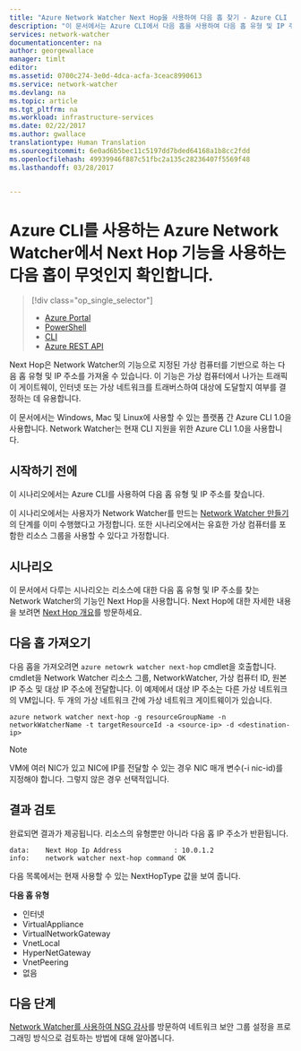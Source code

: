 ```yaml
---
title: "Azure Network Watcher Next Hop을 사용하여 다음 홉 찾기 - Azure CLI | Microsoft Docs"
description: "이 문서에서는 Azure CLI에서 다음 홉을 사용하여 다음 홉 유형 및 IP 주소를 찾을 수 있는 방법을 설명합니다."
services: network-watcher
documentationcenter: na
author: georgewallace
manager: timlt
editor: 
ms.assetid: 0700c274-3e0d-4dca-acfa-3ceac8990613
ms.service: network-watcher
ms.devlang: na
ms.topic: article
ms.tgt_pltfrm: na
ms.workload: infrastructure-services
ms.date: 02/22/2017
ms.author: gwallace
translationtype: Human Translation
ms.sourcegitcommit: 6e0ad6b5bec11c5197dd7bded64168a1b8cc2fdd
ms.openlocfilehash: 49939946f887c51fbc2a135c28236407f5569f48
ms.lasthandoff: 03/28/2017


---
```


# <a name="find-out-what-the-next-hop-type-is-using-the-next-hop-capability-in-azure-network-watcher-using-azure-cli"></a>Azure CLI를 사용하는 Azure Network Watcher에서 Next Hop 기능을 사용하는 다음 홉이 무엇인지 확인합니다.

> [!div class="op_single_selector"]
> - [Azure Portal](network-watcher-check-next-hop-portal.md)
> - [PowerShell](network-watcher-check-next-hop-powershell.md)
> - [CLI](network-watcher-check-next-hop-cli.md)
> - [Azure REST API](network-watcher-check-next-hop-rest.md)


Next Hop은 Network Watcher의 기능으로 지정된 가상 컴퓨터를 기반으로 하는 다음 홉 유형 및 IP 주소를 가져올 수 있습니다. 이 기능은 가상 컴퓨터에서 나가는 트래픽이 게이트웨이, 인터넷 또는 가상 네트워크를 트래버스하여 대상에 도달할지 여부를 결정하는 데 유용합니다.

이 문서에서는 Windows, Mac 및 Linux에 사용할 수 있는 플랫폼 간 Azure CLI 1.0을 사용합니다. Network Watcher는 현재 CLI 지원을 위한 Azure CLI 1.0을 사용합니다.

## <a name="before-you-begin"></a>시작하기 전에

이 시나리오에서는 Azure CLI를 사용하여 다음 홉 유형 및 IP 주소를 찾습니다.

이 시나리오에서는 사용자가 Network Watcher를 만드는 [Network Watcher 만들기](network-watcher-create.md)의 단계를 이미 수행했다고 가정합니다. 또한 시나리오에서는 유효한 가상 컴퓨터를 포함한 리소스 그룹을 사용할 수 있다고 가정합니다.

## <a name="scenario"></a>시나리오

이 문서에서 다루는 시나리오는 리소스에 대한 다음 홉 유형 및 IP 주소를 찾는 Network Watcher의 기능인 Next Hop을 사용합니다. Next Hop에 대한 자세한 내용을 보려면 [Next Hop 개요](network-watcher-next-hop-overview.md)를 방문하세요.


## <a name="get-next-hop"></a>다음 홉 가져오기

다음 홉을 가져오려면 `azure netowrk watcher next-hop` cmdlet을 호출합니다. cmdlet을 Network Watcher 리소스 그룹, NetworkWatcher, 가상 컴퓨터 ID, 원본 IP 주소 및 대상 IP 주소에 전달합니다. 이 예제에서 대상 IP 주소는 다른 가상 네트워크의 VM입니다. 두 개의 가상 네트워크 간에 가상 네트워크 게이트웨이가 있습니다.

```azurecli
azure network watcher next-hop -g resourceGroupName -n networkWatcherName -t targetResourceId -a <source-ip> -d <destination-ip>
```

> [!NOTE]
VM에 여러 NIC가 있고 NIC에 IP를 전달할 수 있는 경우 NIC 매개 변수(-i nic-id)를 지정해야 합니다. 그렇지 않은 경우 선택적입니다.

## <a name="review-results"></a>결과 검토

완료되면 결과가 제공됩니다. 리소스의 유형뿐만 아니라 다음 홉 IP 주소가 반환됩니다.

```
data:    Next Hop Ip Address             : 10.0.1.2
info:    network watcher next-hop command OK
```

다음 목록에서는 현재 사용할 수 있는 NextHopType 값을 보여 줍니다.

**다음 홉 유형**

* 인터넷
* VirtualAppliance
* VirtualNetworkGateway
* VnetLocal
* HyperNetGateway
* VnetPeering
* 없음

## <a name="next-steps"></a>다음 단계

[Network Watcher를 사용하여 NSG 감사](network-watcher-nsg-auditing-powershell.md)를 방문하여 네트워크 보안 그룹 설정을 프로그래밍 방식으로 검토하는 방법에 대해 알아봅니다.

